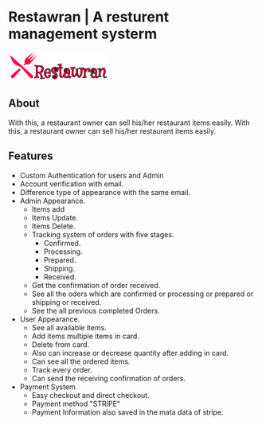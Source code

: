 # Restawran | A resturent management systerm 
<img src="https://github.com/AhnabShahin/Restawran/blob/main/public/main/images/resturant.png" >

## About
With this, a restaurant owner can sell his/her restaurant items easily. With this, a restaurant owner can sell his/her restaurant items easily.   
## Features
* Custom  Authentication for users and Admin
* Account verification with email.
* Difference type of appearance with the same email.
* Admin Appearance. 
    * Items add
    * Items Update.
    * Items Delete.
    * Tracking system of orders with five stages. 
        * Confirmed.
        * Processing.
        * Prepared.
        * Shipping.
        * Received.
    * Get the confirmation of order received.
    * See all the oders which are confirmed or processing or prepared or shipping or received.
    * See the all previous completed Orders.
* User Appearance.
    * See all available items.
    * Add items multiple items in card.
    * Delete from card.
    * Also can increase or decrease quantity after adding in card.
    * Can see all the ordered items.
    * Track every order.
    * Can send the receiving confirmation of orders.
 * Payment System.
    * Easy checkout and direct checkout.
    * Payment method "STRIPE"
    * Payment Information also saved in the mata data of stripe.
